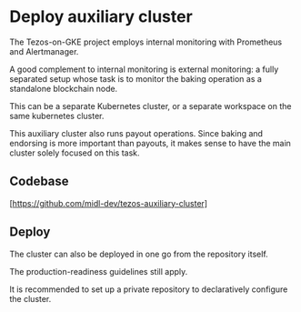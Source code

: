 # Deploy auxiliary cluster

The Tezos-on-GKE project employs internal monitoring with Prometheus and Alertmanager.

A good complement to internal monitoring is external monitoring: a fully separated setup whose task is to monitor the baking operation as a standalone blockchain node.

This can be a separate Kubernetes cluster, or a separate workspace on the same kubernetes cluster.

This auxiliary cluster also runs payout operations. Since baking and endorsing is more important than payouts, it makes sense to have the main cluster solely focused on this task.

## Codebase

[https://github.com/midl-dev/tezos-auxiliary-cluster]

## Deploy

The cluster can also be deployed in one go from the repository itself.

The production-readiness guidelines still apply.

It is recommended to set up a private repository to declaratively configure the cluster.
